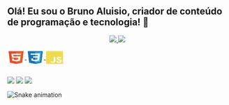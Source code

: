 <!--
**brunoAluisioh/brunoAluisioh** is a ✨ _special_ ✨ repository because its `README.md` (this file) appears on your GitHub profile.

Here are some ideas to get you started:

- 🔭 I’m currently working on ...
- 🌱 I’m currently learning ...
- 👯 I’m looking to collaborate on ...
- 🤔 I’m looking for help with ...
- 💬 Ask me about ...
- 📫 How to reach me: ...
- 😄 Pronouns: ...
- ⚡ Fun fact: ...
-->
## Olá! Eu sou o Bruno Aluisio, criador de conteúdo de programação e tecnologia! 👋
<div align="center">
  <a href="https://github.com/brunoAluisioh">
  <img height="180em" src="https://github-readme-stats.vercel.app/api?username=brunoAluisioh&show_icons=true&theme=tokyonight&include_all_commits=true&count_private=true"/>
  <img height="180em" src="https://github-readme-stats.vercel.app/api/top-langs/?username=brunoAluisioh&layout=compact&langs_count=7&theme=tokyonight"/>
</div>
  
<div style="display: inline_block"><br>
  <img align="center" alt="bruno-HTML" height="30" width="40" src="https://raw.githubusercontent.com/devicons/devicon/master/icons/html5/html5-original.svg">
  <img align="center" alt="bruno-CSS" height="30" width="40" src="https://raw.githubusercontent.com/devicons/devicon/master/icons/css3/css3-original.svg">
  <img align="center" alt="bruno-Js" height="30" width="40" src="https://raw.githubusercontent.com/devicons/devicon/master/icons/javascript/javascript-plain.svg">
</div>
  
  ##
 <div>
    <a href="mailto:brunoaluisiosilva@gmail.com"><img src="https://img.shields.io/badge/Gmail-D14836?style=for-the-badge&logo=gmail&logoColor=white" target="_blank"></a>
    <a href="https://www.linkedin.com/in/bruno-aluisio-042abb201/" target="_blank"><img src="https://img.shields.io/badge/-LinkedIn-%230077B5?style=for-the-               badge&logo=linkedin&logoColor=white" target="_blank"></a>
    <a href="93005-5056" target="_blank"><img src="https://img.shields.io/badge/WhatsApp-25D366?style=for-the-badge&logo=whatsapp&logoColor=white" target="_blank">     </a>
   
   ![Snake animation](https://github.com/brunoAluisioh/brunoAluisioh/blob/output/github-contribution-grid-snake.svg)
    
 </div>

